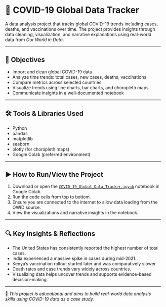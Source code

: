 
# 🦠 COVID-19 Global Data Tracker

A data analysis project that tracks global COVID-19 trends including cases, deaths, and vaccinations over time. The project provides insights through data cleaning, visualization, and narrative explanations using real-world data from *Our World in Data*.

---

## 🎯 Objectives

- Import and clean global COVID-19 data
- Analyze time trends: total cases, new cases, deaths, vaccinations
- Compare metrics across selected countries
- Visualize trends using line charts, bar charts, and choropleth maps
- Communicate insights in a well-documented notebook

---

## 🛠️ Tools & Libraries Used

- Python
- pandas
- matplotlib
- seaborn
- plotly (for choropleth maps)
- Google Colab (preferred environment)

---

## ▶️ How to Run/View the Project

1. Download or open the [`COVID-19_Global_Data_Tracker.ipynb`](https://colab.research.google.com/drive/1J8m-NRnWdWJ8rAJEJGfKYaCeE83oHXcc) notebook in Google Colab.
2. Run the code cells from top to bottom.
3. Ensure you are connected to the internet to allow data loading from the OWID source.
4. View the visualizations and narrative insights in the notebook.

---

## 🔍 Key Insights & Reflections

- The United States has consistently reported the highest number of total cases.
- India experienced a massive spike in cases during mid-2021.
- Kenya’s vaccination rollout started later and was comparatively slower.
- Death rates and case trends vary widely across countries.
- Visualizing data helps uncover trends and supports evidence-based decision-making.

---

📁 *This project is educational and aims to build real-world data analysis skills using COVID-19 data as a case study.*
